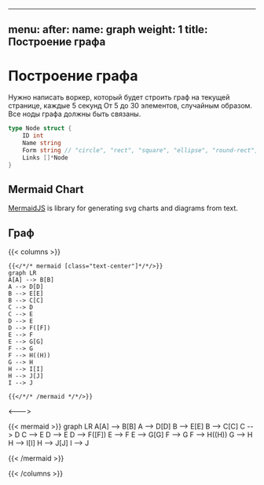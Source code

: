 
---
menu:
    after:
        name: graph
        weight: 1
title: Построение графа
---

# Построение графа

Нужно написать воркер, который будет строить граф на текущей странице, каждые 5 секунд
От 5 до 30 элементов, случайным образом. Все ноды графа должны быть связаны.
```go
type Node struct {
    ID int
    Name string
	Form string // "circle", "rect", "square", "ellipse", "round-rect", "rhombus"
    Links []*Node
}
```

## Mermaid Chart

[MermaidJS](https://mermaid-js.github.io/) is library for generating svg charts and diagrams from text.

## Граф

{{< columns >}}
```tpl
{{</*/* mermaid [class="text-center"]*/*/>}}
graph LR
A[A] --> B[B]
A --> D[D]
B --> E[E]
B --> C[C]
C --> D
C --> E
D --> E
D --> F([F])
E --> F
E --> G[G]
F --> G
F --> H((H))
G --> H
H --> I[I]
H --> J[J]
I --> J

{{</*/* /mermaid */*/>}}
```

<--->

{{< mermaid >}}
graph LR
A[A] --> B[B]
A --> D[D]
B --> E[E]
B --> C[C]
C --> D
C --> E
D --> E
D --> F([F])
E --> F
E --> G[G]
F --> G
F --> H((H))
G --> H
H --> I[I]
H --> J[J]
I --> J

{{< /mermaid >}}

{{< /columns >}}
